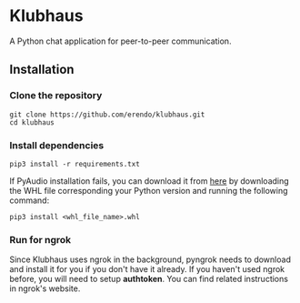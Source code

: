 # Klubhaus
A Python chat application for peer-to-peer communication.

## Installation
### Clone the repository
```
git clone https://github.com/erendo/klubhaus.git
cd klubhaus
```

### Install dependencies
```
pip3 install -r requirements.txt
```

If PyAudio installation fails, you can download it from [here](https://www.lfd.uci.edu/~gohlke/pythonlibs/#pyaudio) by downloading the WHL file corresponding your Python version and running the following command:
```
pip3 install <whl_file_name>.whl
```

### Run for ngrok
Since Klubhaus uses ngrok in the background, pyngrok needs to download and install it for you if you don't have it already. If you haven't used ngrok before, you will need to setup **authtoken**. You can find related instructions in ngrok's website.